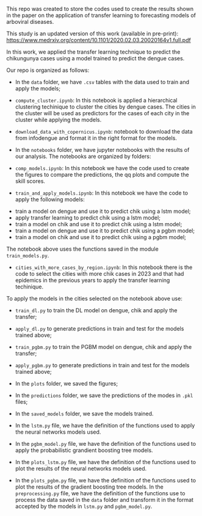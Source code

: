 This repo was created to store the codes used to create the results shown in the paper on the application of transfer learning to forecasting models of arboviral diseases. 

This study is an updated version of this work (available in pre-print): https://www.medrxiv.org/content/10.1101/2020.02.03.20020164v1.full.pdf

In this work, we applied the transfer learning technique to predict the chikungunya cases using a model trained to predict the dengue cases.

Our repo is organized as follows:

* In the `data` folder, we have `.csv` tables with the data used to train and apply the models;

* `compute_cluster.ipynb`: In this notebook is applied a hierarchical clustering techinique to cluster the cities by dengue cases. The cities in the cluster will be used as predictors for the cases of each city in the cluster while applying the models. 

* `download_data_with_copernicus.ipynb`: notebook to download the data from infodengue and format it in the right format for the models. 

* In the `notebooks` folder, we have jupyter notebooks with the results of our analysis. The notebooks are organized by folders: 

- `comp_models.ipynb`: In this notebook we have the code used to create the figures to compare the predictions, the qq plots and compute the skill scores.

- `train_and_apply_models.ipynb`: In this notebook we have the code to apply the following models: 
* train a model on dengue and use it to predict chik using a lstm model;
* apply transfer learning to predict chik using a lstm model;
* train a model on chik and use it to predict chik using a lstm model;
* train a model on dengue and use it to predict chik using a pgbm model;
* train a model on chik and use it to predict chik using a pgbm model;

The notebook above uses the functions saved in the module `train_models.py`. 

- `cities_with_more_cases_by_region.ipynb`: In this notebook there is the code to select the cities with more chik cases in 2023 and that had epidemics in the previous years to apply the transfer learning techinique. 


To apply the models in the cities selected on the notebook above use: 

* `train_dl.py` to train the DL model on dengue, chik and apply the transfer;
* `apply_dl.py` to generate predictions in train and test for the models trained above;
* `train_pgbm.py` to train the PGBM model on dengue, chik and apply the transfer;
* `apply_pgbm.py` to generate predictions in train and test for the models trained above;

* In the `plots` folder, we saved the figures;
* In the `predictions` folder, we save the predictions of the modes in `.pkl` files; 
* In the `saved_models` folder, we save the models trained. 
* In the `lstm.py` file, we have the definition of the functions used to apply the neural networks models used. 
* In the `pgbm_model.py` file, we have the definition of the functions used to apply the probabilistic grandient boosting tree models. 
* In the `plots_lstm.py` file, we have the definition of the functions used to plot the results of the neural networks models used. 
* In the `plots_pgbm.py` file, we have the definition of the functions used to plot the results of the gradient boosting tree models. 
In the `preprocessing.py` file, we have the definition of the functions use to process the data saved in the `data` folder and transform it in the format accepted by the models in `lstm.py` and `pgbm_model.py`. 

